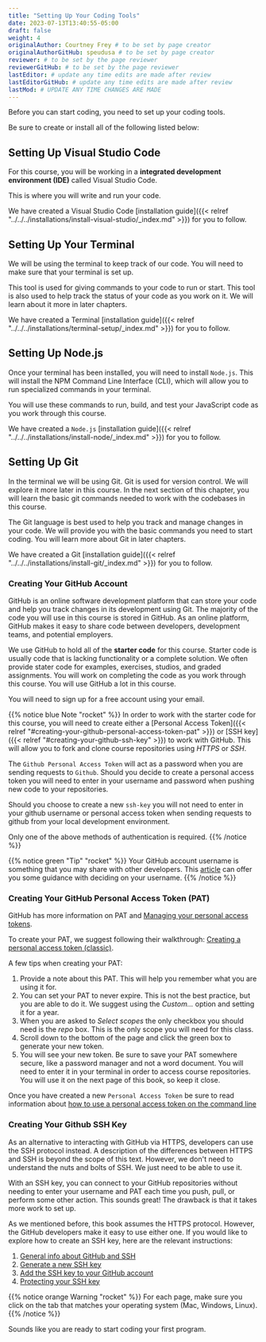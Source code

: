```yaml
---
title: "Setting Up Your Coding Tools"
date: 2023-07-13T13:40:55-05:00
draft: false
weight: 4
originalAuthor: Courtney Frey # to be set by page creator
originalAuthorGitHub: speudusa # to be set by page creator
reviewer: # to be set by the page reviewer
reviewerGitHub: # to be set by the page reviewer
lastEditor: # update any time edits are made after review
lastEditorGitHub: # update any time edits are made after review
lastMod: # UPDATE ANY TIME CHANGES ARE MADE
---
```


Before you can start coding, you need to set up your coding tools.  

Be sure to create or install all of the following listed below:

## Setting Up Visual Studio Code 

For this course, you will be working in a **integrated development environment (IDE)** called Visual Studio Code.  

This is where you will write and run your code.

We have created a Visual Studio Code [installation guide]({{< relref "../../../installations/install-visual-studio/_index.md" >}}) for you to follow.

## Setting Up Your Terminal

We will be using the terminal to keep track of our code.  You will need to make sure that your terminal is set up.  

This tool is used for giving commands to your code to run or start.  This tool is also used to help track the status of your code as you work on it.  We will learn about it more in later chapters.

We have created a Terminal [installation guide]({{< relref "../../../installations/terminal-setup/_index.md" >}}) for you to follow.

## Setting Up Node.js

Once your terminal has been installed, you will need to install `Node.js`.  This will install the NPM Command Line Interface (CLI), which will allow you to run specialized commands in your terminal.  

You will use these commands to run, build, and test your JavaScript code as you work through this course.

We have created a `Node.js` [installation guide]({{< relref "../../../installations/install-node/_index.md" >}}) for you to follow.

## Setting Up Git

In the terminal we will be using Git.  Git is used for version control.  We will explore it more later in this course.  In the next section of this chapter, you will learn the basic git commands needed to work with the codebases in this course.

The Git language is best used to help you track and manage changes in your code.  We will provide you with the basic commands you need to start coding.  You will learn more about Git in later chapters.

We have created a Git [installation guide]({{< relref "../../../installations/install-git/_index.md" >}}) for you to follow.

### Creating Your GitHub Account

GitHub is an online software development platform that can store your code and help you track changes in its development using Git. The majority of the code you will use in this course is stored in GitHub.  As an online platform, GitHub makes it easy to share code between developers, development teams, and potential employers.

We use GitHub to hold all of the **starter code** for this course.  Starter code is usually code that is lacking functionality or a complete solution.  We often provide stater code for examples, exercises, studios, and graded assignments. You will work on completing the code as you work through this course.  You will use GitHub a lot in this course.

You will need to sign up for a free account using your email.

{{% notice blue Note "rocket" %}}
In order to work with the starter code for this course, you will need to create either a [Personal Access Token]({{< relref "#creating-your-github-personal-access-token-pat" >}}) or [SSH key]({{< relref "#creating-your-github-ssh-key" >}}) to work with GitHub. This will allow you to fork and clone course repositories using _HTTPS_ or _SSH_. 

The `Github Personal Access Token` will act as a password when you are sending requests to `Github`. Should you decide to create a personal access token you will need to enter in your username and password when pushing new code to your repositories.

Should you choose to create a new `ssh-key` you will not need to enter in your github username or personal access token when sending requests to github from your local development environment.

Only one of the above methods of authentication is required.
{{% /notice %}}

{{% notice green "Tip" "rocket" %}} 
Your GitHub account username is something that you may share with other developers. This [article](https://happygitwithr.com/github-acct.html) can offer you some guidance with deciding on your username. 
{{% /notice %}}

### Creating Your GitHub Personal Access Token (PAT)  

GitHub has more information on PAT and [Managing your personal access tokens](https://docs.github.com/en/authentication/keeping-your-account-and-data-secure/managing-your-personal-access-tokens).

To create your PAT, we suggest following their walkthrough: [Creating a personal access token (classic)](https://docs.github.com/en/authentication/keeping-your-account-and-data-secure/managing-your-personal-access-tokens#creating-a-personal-access-token-classic). 

A few tips when creating your PAT:
1. Provide a note about this PAT. This will help you remember what you are using it for.
1. You can set your PAT to never expire. This is not the best practice, but you are able to do it.  We suggest using the _Custom..._ option and setting it for a year.  
1. When you are asked to _Select scopes_ the only checkbox you should need is the _repo_ box.  This is the only scope you will need for this class.
1. Scroll down to the bottom of the page and click the green box to generate your new token.
1. You will see your new token.  Be sure to save your PAT somewhere secure, like a password manager and not a word document.  You will need to enter it in your terminal in order to access course repositories.  You will use it on the next page of this book, so keep it close.

Once you have created a new `Personal Access Token` be sure to read information about [how to use a personal access token on the command line](https://docs.github.com/en/authentication/keeping-your-account-and-data-secure/managing-your-personal-access-tokens#using-a-personal-access-token-on-the-command-line)

### Creating Your Github SSH Key

As an alternative to interacting with GitHub via HTTPS, developers can use the
SSH protocol instead. A description of the differences between HTTPS and SSH is
beyond the scope of this text. However, we don't need to understand the nuts
and bolts of SSH. We just need to be able to use it.

With an SSH key, you can connect to your GitHub repositories without needing to
enter your username and PAT each time you push, pull, or perform some other
action. This sounds great! The drawback is that it takes more work to set up.

As we mentioned before, this book assumes the HTTPS protocol. However, the
GitHub developers make it easy to use either one. If you would like to explore
how to create an SSH key, here are the relevant instructions:

1. [General info about GitHub and SSH](https://docs.github.com/en/github/authenticating-to-github/connecting-to-github-with-ssh)
1. [Generate a new SSH key](https://docs.github.com/en/github/authenticating-to-github/connecting-to-github-with-ssh/generating-a-new-ssh-key-and-adding-it-to-the-ssh-agent)
1. [Add the SSH key to your GitHub account](https://docs.github.com/en/github/authenticating-to-github/connecting-to-github-with-ssh/adding-a-new-ssh-key-to-your-github-account)
1. [Protecting your SSH key](https://docs.github.com/en/github/authenticating-to-github/connecting-to-github-with-ssh/working-with-ssh-key-passphrases)

{{% notice orange Warning "rocket" %}}
For each page, make sure you click on the tab that matches your operating system (Mac, Windows, Linux).
{{% /notice %}}

Sounds like you are ready to start coding your first program.


